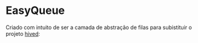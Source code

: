 # EasyQueue
Criado com intuito de ser a camada de abstração de filas para
subistituir o projeto [hived](https://bitbucket.org/sievetech/hived):

